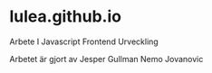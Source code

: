 # lulea.github.io

Arbete I Javascript Frontend Urveckling

Arbetet är gjort av
Jesper Gullman
Nemo Jovanovic
